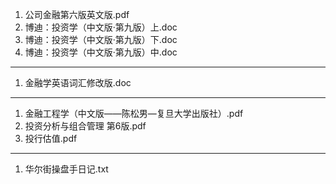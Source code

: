 1. 公司金融第六版英文版.pdf 
1. 博迪：投资学（中文版·第九版）上.doc 
1. 博迪：投资学（中文版·第九版）下.doc 
1. 博迪：投资学（中文版·第九版）中.doc 
----
1. 金融学英语词汇修改版.doc 
----
1. 金融工程学（中文版——陈松男—复旦大学出版社）.pdf 
1. 投资分析与组合管理 第6版.pdf 
1. 投行估值.pdf 
----
1. 华尔街操盘手日记.txt 

 
